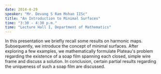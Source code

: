 ```yaml
---
date: 2014-4-29
speaker: "Mr. Devang S Ram Mohan IISc"
title: "An Introduction to Minimal Surfaces"
time: "3:30 - 4:30 p.m." 
time: "Lecture Hall I, Department of Mathematics"
---
```

In this presentation we briefly recall some results on harmonic maps. Subsequently, we introduce the concept of minimal surfaces. After exploring a few examples, we mathematically formulate Plateau's problem regarding the existence of a soap film spanning each closed, simple wire frame and discuss a solution. In conclusion, certain partial results regarding the uniqueness of such a soap film are discussed.
